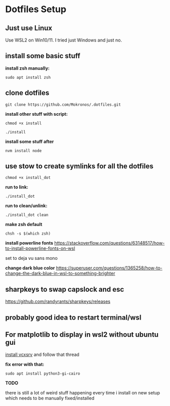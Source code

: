 # Dotfiles Setup
## Just use Linux
Use WSL2 on Win10/11. I tried just Windows and just no.
## install some basic stuff
**install zsh manually:**
```shell
sudo apt install zsh
```

## clone dotfiles
```shell
git clone https://github.com/Mokronos/.dotfiles.git
```

**install other stuff with script:**
```shell
chmod +x install
```
```shell
./install
```

**install some stuff after**
```shell
nvm install node
```

## use stow to create symlinks for all the dotfiles
```shell
chmod +x install_dot
```

**run to link:**
```shell
./install_dot
```

**run to clean/unlink:**
```shell
./install_dot clean
```

**make zsh default**
```shell
chsh -s $(which zsh)
```

**install powerline fonts**
https://stackoverflow.com/questions/63148517/how-to-install-powerline-fonts-on-wsl

set to deja vu sans mono

**change dark blue color**
https://superuser.com/questions/1365258/how-to-change-the-dark-blue-in-wsl-to-something-brighter

## sharpkeys to swap capslock and esc
https://github.com/randyrants/sharpkeys/releases

## probably good idea to restart terminal/wsl

## For matplotlib to display in wsl2 without ubuntu gui

[install vcxsrv](https://stackoverflow.com/questions/43397162/show-matplotlib-plots-and-other-gui-in-ubuntu-wsl1-wsl2#:~:text=Ok%2C%20so%20I%20got%20it%20working%20as%20follows.%20I%20have%20Ubuntu%20on%20windows%2C%20with%20anaconda%20python%203.6%20installed.) and follow that thread

**fix error with that:**
```shell
sudo apt install python3-gi-cairo
```

**TODO**

there is still a lot of weird stuff happening every time i install on new setup which needs to be manually fixed/installed
